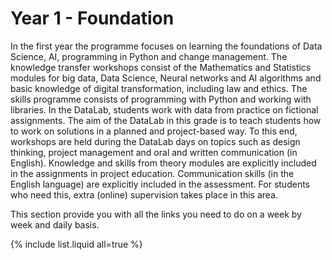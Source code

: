 # Year 1 - Foundation

In the first year the programme focuses on learning the foundations of Data Science, AI, programming in Python and change management. The knowledge transfer workshops consist of the Mathematics and Statistics modules for big data, Data Science, Neural networks and AI algorithms and basic knowledge of digital transformation, including law and ethics. The skills programme consists of programming with Python and working with libraries. In the DataLab, students work with data from practice on fictional assignments. The aim of the DataLab in this grade is to teach students how to work on solutions in a planned and project-based way. To this end, workshops are held during the DataLab days on topics such as design thinking, project management and oral and written communication (in English). Knowledge and skills from theory modules are explicitly included in the assignments in project education. Communication skills (in the English language) are explicitly included in the assessment. For students who need this, extra (online) supervision takes place in this area. 

 
This section provide you with all the links you need to do on a week by week and daily basis.

{% include list.liquid all=true %}